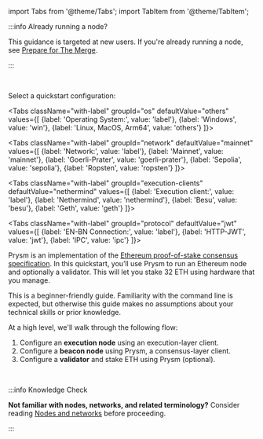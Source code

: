 import Tabs from '@theme/Tabs';
import TabItem from '@theme/TabItem';

:::info Already running a node?

This guidance is targeted at new users. If you're already running a node, see [Prepare for The Merge](../prepare-for-merge.md).

:::

<br />

Select a quickstart configuration:

<div class='quickstart-tabs'>

<Tabs className="with-label" groupId="os" defaultValue="others" values={[
    {label: 'Operating System:', value: 'label'},
    {label: 'Windows', value: 'win'},
    {label: 'Linux, MacOS, Arm64', value: 'others'}
]}>
  <TabItem value="label"></TabItem>
  <TabItem value="win"></TabItem>
  <TabItem value="others"></TabItem>
</Tabs>

<Tabs className="with-label" groupId="network" defaultValue="mainnet" values={[
        {label: 'Network:', value: 'label'},
        {label: 'Mainnet', value: 'mainnet'},
        {label: 'Goerli-Prater', value: 'goerli-prater'},
        {label: 'Sepolia', value: 'sepolia'},
        {label: 'Ropsten', value: 'ropsten'}
    ]}>
    <TabItem value="label"></TabItem>
    <TabItem value="mainnet"></TabItem>
    <TabItem value="goerli-prater"></TabItem>
    <TabItem value="sepolia"></TabItem>
    <TabItem value="ropsten"></TabItem>
</Tabs>

<Tabs className="with-label" groupId="execution-clients" defaultValue="nethermind" values={[
  {label: 'Execution client:', value: 'label'},
  {label: 'Nethermind', value: 'nethermind'},
  {label: 'Besu', value: 'besu'},
  {label: 'Geth', value: 'geth'}
  ]}>
  <TabItem value="label"></TabItem>
  <TabItem value="nethermind"></TabItem>
  <TabItem value="besu"></TabItem>
  <TabItem value="geth"></TabItem>
</Tabs>


<Tabs className="with-label" groupId="protocol" defaultValue="jwt" values={[
        {label: 'EN-BN Connection:', value: 'label'},
        {label: 'HTTP-JWT', value: 'jwt'},
        {label: 'IPC', value: 'ipc'}
    ]}>
    <TabItem value="label"></TabItem>
    <TabItem value="jwt"></TabItem>
    <TabItem value="ipc"></TabItem>
</Tabs>

</div>


Prysm is an implementation of the [Ethereum proof-of-stake consensus specification](https://github.com/ethereum/consensus-specs). In this quickstart, you’ll use Prysm to run an Ethereum node and optionally a validator. This will let you stake 32 ETH using hardware that you manage.

This is a beginner-friendly guide. Familiarity with the command line is expected, but otherwise this guide makes no assumptions about your technical skills or prior knowledge.

At a high level, we'll walk through the following flow:

 1. Configure an **execution node** using an execution-layer client.
 2. Configure a **beacon node** using Prysm, a consensus-layer client.
 3. Configure a **validator** and stake ETH using Prysm (optional).

<br />

:::info Knowledge Check

**Not familiar with nodes, networks, and related terminology?** Consider reading [Nodes and networks](../concepts/nodes-networks.md) before proceeding. 

:::


